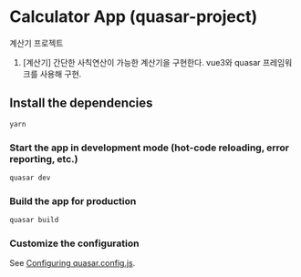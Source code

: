 # Calculator App (quasar-project)

계산기 프로젝트

1. [계산기] 간단한 사칙연산이 가능한 계산기을 구현한다.
   vue3와 quasar 프레임워크를 사용해 구현.

## Install the dependencies

```bash
yarn
```

### Start the app in development mode (hot-code reloading, error reporting, etc.)

```bash
quasar dev
```

### Build the app for production

```bash
quasar build
```

### Customize the configuration

See [Configuring quasar.config.js](https://v2.quasar.dev/quasar-cli-vite/quasar-config-js).
